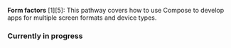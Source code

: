 **Form factors** [1][5]: This pathway covers how to use Compose to develop apps for multiple screen formats and device types.

### Currently in progress